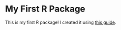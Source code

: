 # My First R Package

This is my first R package! I created it using [this guide](https://luukvdmeer.github.io/my-first-r-package/guide.html).
